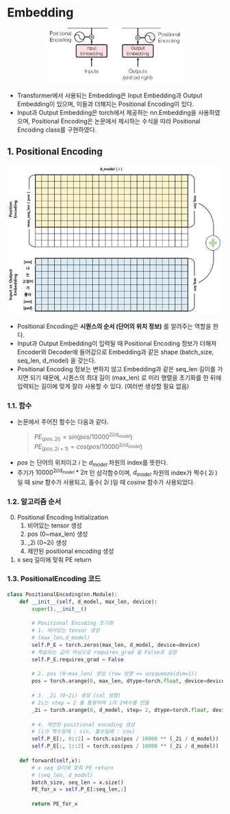 # Embedding
<p align="center"><img src="../../../src/emb.png" height="130"></p>

- Transformer에서 사용되는 Embedding은 Input Embedding과 Output Embedding이 있으며, 이들과 더해지는 Positional Encoding이 있다.
- Input과 Output Embedding은 torch에서 제공하는 nn.Embedding을 사용하였으며, Positional Encoding은 논문에서 제시하는 수식을 따라 Positional Encoding class를 구현하였다. 

## 1. Positional Encoding
<p align="center"><img src="../../../src/pe.png" height="350"></p>

- Positional Encoding은 **시퀀스의 순서 (단어의 위치 정보)** 를 알려주는 역할을 한다.
- Input과 Output Embedding이 입력될 때 Positional Encoding 정보가 더해져 Encoder와 Decoder에 들어감으로 Embedding과 같은 shape (batch_size, seq_len, d_model) 을 갖는다.
- Positional Encoding 정보는 변하지 않고 Embedding과 같은 seq_len 길이를 가지면 되기 때문에, 시퀀스의 최대 길이 (max_len) 로 미리 행렬을 초기화를 한 뒤에 입력되는 길이에 맞게 잘라 사용할 수 있다. (여러번 생성할 필요 없음)

### 1.1. 함수
- 논문에서 주어진 함수는 다음과 같다.    
    > $PE_{(pos,2i)} = sin(pos/10000^{2i/d_{model}})$   
    > $PE_{(pos,2i+1)} = cos(pos/10000^{2i/d_{model}})$
- $pos$ 는 단어의 위치이고 $i$ 는 $d_{model}$ 차원의 index를 뜻한다.
- 주기가 $10000^{2i/d_{model}} * 2\pi$ 인 삼각함수이며, $d_{model}$ 차원의 index가 짝수( $2i$ )일 때 $sine$ 함수가 사용되고, 홀수( $2i$ )일 때 $cosine$ 함수가 사용되었다.

### 1.2. 알고리즘 순서
0. Positional Encoding Initialization
    1. 비어있는 tensor 생성
    2. pos (0~max_len) 생성 
    3. _2i (0~2i) 생성
    4. 제안된 positional encoding 생성
1. x seq 길이에 맞춰 PE return

### 1.3. PositionalEncoding 코드
```python
class PositionalEncoding(nn.Module):
    def __init__(self, d_model, max_len, device):
        super().__init__()

        # Positional Encoding 초기화
        # 1. 비어있는 tensor 생성
        # (max_len,d_model)
        self.P_E = torch.zeros(max_len, d_model, device=device)
        # 학습되는 값이 아님으로 requires_grad 을 False로 설정
        self.P_E.requires_grad = False

        # 2. pos (0~max_len) 생성 (row 방향 => unsqueeze(dim=1))
        pos = torch.arange(0, max_len, dtype=torch.float, device=device).unsqueeze(dim=1)

        # 3. _2i (0~2i) 생성 (col 방향)
        # 2i는 step = 2 를 활용하여 i의 2배수를 만듦
        _2i = torch.arange(0, d_model, step= 2, dtype=torch.float, device=device)

        # 4. 제안된 positional encoding 생성 
        # (i가 짝수일때 : sin, 홀수일때 : cos)
        self.P_E[:, 0::2] = torch.sin(pos / 10000 ** (_2i / d_model))
        self.P_E[:, 1::2] = torch.cos(pos / 10000 ** (_2i / d_model))

    def forward(self,x):
        # x seq 길이에 맞춰 PE return 
        # (seq_len, d_model)
        batch_size, seq_len = x.size()
        PE_for_x = self.P_E[:seq_len,:]

        return PE_for_x
```